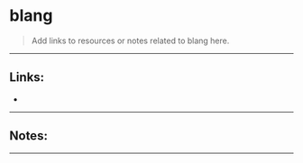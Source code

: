 # blang

>Add links to resources or notes related to blang here.

---
## Links:
*

---
## Notes:


---